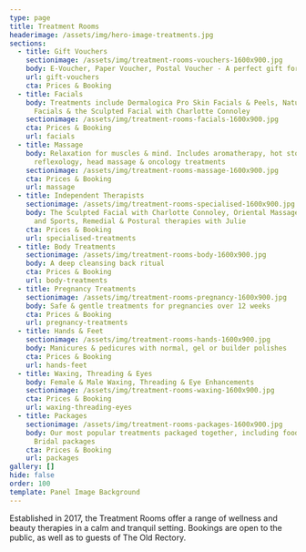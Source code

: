 ```yaml
---
type: page
title: Treatment Rooms
headerimage: /assets/img/hero-image-treatments.jpg
sections:
  - title: Gift Vouchers
    sectionimage: /assets/img/treatment-rooms-vouchers-1600x900.jpg
    body: E-Voucher, Paper Voucher, Postal Voucher - A perfect gift for any occasion
    url: gift-vouchers
    cta: Prices & Booking
  - title: Facials
    body: Treatments include Dermalogica Pro Skin Facials & Peels, Natural Rock Rose
      Facials & the Sculpted Facial with Charlotte Connoley
    sectionimage: /assets/img/treatment-rooms-facials-1600x900.jpg
    cta: Prices & Booking
    url: facials
  - title: Massage
    body: Relaxation for muscles & mind. Includes aromatherapy, hot stone,
      reflexology, head massage & oncology treatments
    sectionimage: /assets/img/treatment-rooms-massage-1600x900.jpg
    cta: Prices & Booking
    url: massage
  - title: Independent Therapists
    sectionimage: /assets/img/treatment-rooms-specialised-1600x900.jpg
    body: The Sculpted Facial with Charlotte Connoley, Oriental Massage with Roldan
      and Sports, Remedial & Postural therapies with Julie
    cta: Prices & Booking
    url: specialised-treatments
  - title: Body Treatments
    sectionimage: /assets/img/treatment-rooms-body-1600x900.jpg
    body: A deep cleansing back ritual
    cta: Prices & Booking
    url: body-treatments
  - title: Pregnancy Treatments
    sectionimage: /assets/img/treatment-rooms-pregnancy-1600x900.jpg
    body: Safe & gentle treatments for pregnancies over 12 weeks
    cta: Prices & Booking
    url: pregnancy-treatments
  - title: Hands & Feet
    sectionimage: /assets/img/treatment-rooms-hands-1600x900.jpg
    body: Manicures & pedicures with normal, gel or builder polishes
    cta: Prices & Booking
    url: hands-feet
  - title: Waxing, Threading & Eyes
    body: Female & Male Waxing, Threading & Eye Enhancements
    sectionimage: /assets/img/treatment-rooms-waxing-1600x900.jpg
    cta: Prices & Booking
    url: waxing-threading-eyes
  - title: Packages
    sectionimage: /assets/img/treatment-rooms-packages-1600x900.jpg
    body: Our most popular treatments packaged together, including food add-ons &
      Bridal packages
    cta: Prices & Booking
    url: packages
gallery: []
hide: false
order: 100
template: Panel Image Background
---
```

Established in 2017, the Treatment Rooms offer a range of wellness and beauty therapies in a calm and tranquil setting. Bookings are open to the public, as well as to guests of The Old Rectory.
